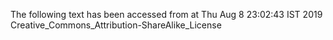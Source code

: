 The following text has been accessed from at Thu Aug 8 23:02:43 IST 2019
Creative_Commons_Attribution-ShareAlike_License
